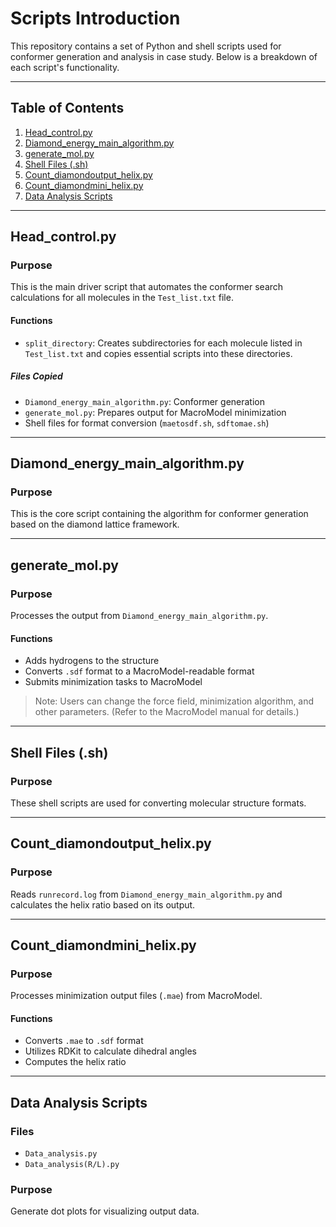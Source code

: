 # Scripts Introduction

This repository contains a set of Python and shell scripts used for conformer generation and analysis in case study. Below is a breakdown of each script's functionality.

---

## Table of Contents

1. [Head_control.py](#head_controlpy)
2. [Diamond_energy_main_algorithm.py](#diamond_energy_main_algorithmpy)
3. [generate_mol.py](#generate_molpy)
4. [Shell Files (.sh)](#shell-files-sh)
5. [Count_diamondoutput_helix.py](#count_diamondoutput_helixpy)
6. [Count_diamondmini_helix.py](#count_diamondmini_helixpy)
7. [Data Analysis Scripts](#data-analysis-scripts)

---

## Head_control.py

### Purpose

This is the main driver script that automates the conformer search calculations for all molecules in the `Test_list.txt` file.

#### Functions

- `split_directory`: Creates subdirectories for each molecule listed in `Test_list.txt` and copies essential scripts into these directories.

##### Files Copied

- `Diamond_energy_main_algorithm.py`: Conformer generation
- `generate_mol.py`: Prepares output for MacroModel minimization
- Shell files for format conversion (`maetosdf.sh`, `sdftomae.sh`)

---

## Diamond_energy_main_algorithm.py

### Purpose

This is the core script containing the algorithm for conformer generation based on the diamond lattice framework.

---

## generate_mol.py

### Purpose

Processes the output from `Diamond_energy_main_algorithm.py`.

#### Functions

- Adds hydrogens to the structure
- Converts `.sdf` format to a MacroModel-readable format
- Submits minimization tasks to MacroModel

> Note: Users can change the force field, minimization algorithm, and other parameters. (Refer to the MacroModel manual for details.)

---

## Shell Files (.sh)

### Purpose

These shell scripts are used for converting molecular structure formats.

---

## Count_diamondoutput_helix.py

### Purpose

Reads `runrecord.log` from `Diamond_energy_main_algorithm.py` and calculates the helix ratio based on its output.

---

## Count_diamondmini_helix.py

### Purpose

Processes minimization output files (`.mae`) from MacroModel.

#### Functions

- Converts `.mae` to `.sdf` format
- Utilizes RDKit to calculate dihedral angles
- Computes the helix ratio

---

## Data Analysis Scripts

### Files

- `Data_analysis.py`
- `Data_analysis(R/L).py`

### Purpose

Generate dot plots for visualizing output data.

